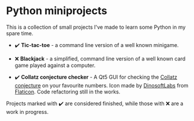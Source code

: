 # Python miniprojects
This is a collection of small projects I've made to learn some Python in my spare time.

- :heavy_check_mark: __Tic-tac-toe__ - a command line version of a well known minigame.

- :x: __Blackjack__ - a simplified, command line version of a well known card game played against a computer.

- :heavy_check_mark: __Collatz conjecture checker__ - A Qt5 GUI for checking the [Collatz conjecture](https://en.wikipedia.org/wiki/Collatz_conjecture) on your favourite numbers. Icon made by [DinosoftLabs](https://www.flaticon.com/authors/dinosoftlabs) from [Flaticon](https://www.flaticon.com/). Code refactoring still in the works.

Projects marked with :heavy_check_mark: are considered finished, while those with :x: are a work in progress.
